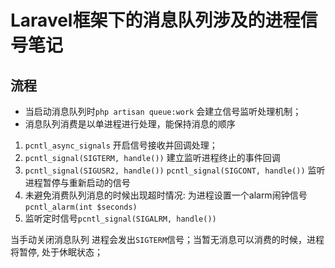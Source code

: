 # Laravel框架下的消息队列涉及的进程信号笔记

## 流程

- 当启动消息队列时`php artisan queue:work` 会建立信号监听处理机制；
- 消息队列消费是以单进程进行处理，能保持消息的顺序

1. `pcntl_async_signals` 开启信号接收并回调处理；
2. `pcntl_signal(SIGTERM, handle())` 建立监听进程终止的事件回调
3. `pcntl_signal(SIGUSR2, handle())` `pcntl_signal(SIGCONT, handle())` 监听进程暂停与重新启动的信号
4. 未避免消费队列消息的时候出现超时情况: 为进程设置一个alarm闹钟信号`pcntl_alarm(int $seconds)`
5. 监听定时信号`pcntl_signal(SIGALRM, handle())`

当手动关闭消息队列 进程会发出`SIGTERM`信号；当暂无消息可以消费的时候，进程将暂停, 处于休眠状态；
